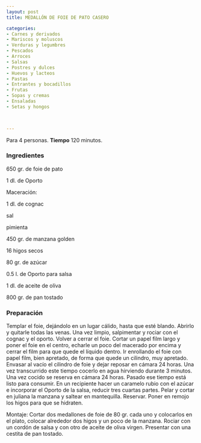 ```yaml
---
layout: post
title: MEDALLÓN DE FOIE DE PATO CASERO

categories:
- Carnes y derivados
- Mariscos y moluscos
- Verduras y legumbres
- Pescados
- Arroces
- Salsas
- Postres y dulces
- Huevos y lacteos
- Pastas
- Entrantes y bocadillos
- Frutas
- Sopas y cremas
- Ensaladas
- Setas y hongos
 


---
```


Para 4 personas.
<b>Tiempo</b> 120 minutos.

<h3>Ingredientes</h3>

650 gr. de foie de pato

1 dl. de Oporto

Maceración:

1 dl. de cognac

sal

pimienta

450 gr. de manzana golden

16 higos secos

80 gr. de azúcar

0.5 l. de Oporto para salsa

1 dl. de aceite de oliva

800 gr. de pan tostado

<h3>Preparación</h3>

Templar el foie, dejándolo en un lugar cálido, hasta que esté blando. Abrirlo y quitarle todas las venas. Una vez limpio, salpimentar y rociar con el cognac y el oporto. Volver a cerrar el foie. Cortar un papel film largo y poner el foie en el centro, echarle un poco del macerado por encima y cerrar el film para que quede el líquido dentro. Ir enrollando el foie con papel film, bien apretado, de forma que quede un cilindro, muy apretado. Envasar al vacío el cilindro de foie y dejar reposar en cámara 24 horas. Una vez transcurrido este tiempo cocerlo en agua hirviendo durante 3 minutos. Una vez cocido se reserva en cámara 24 horas. Pasado ese tiempo está listo para consumir. En un recipiente hacer un caramelo rubio con el azúcar e incorporar el Oporto de la salsa, reducir tres cuartas partes. Pelar y cortar en juliana la manzana y saltear en mantequilla. Reservar. Poner en remojo los higos para que se hidraten.

Montaje: Cortar dos medallones de foie de 80 gr. cada uno y colocarlos en el plato, colocar alrededor dos higos y un poco de la manzana. Rociar con un cordón de salsa y con otro de aceite de oliva virgen. Presentar con una cestita de pan tostado.

